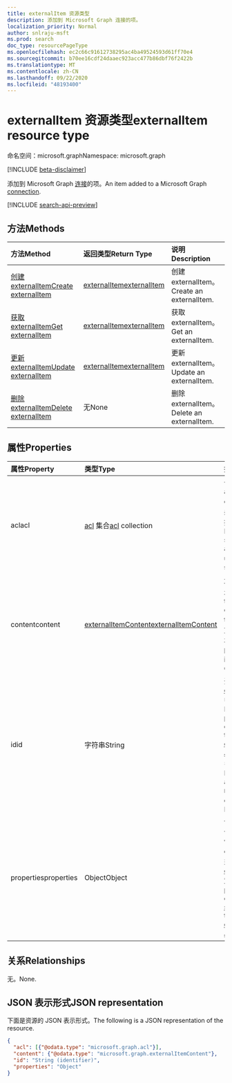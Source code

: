 ```yaml
---
title: externalItem 资源类型
description: 添加到 Microsoft Graph 连接的项。
localization_priority: Normal
author: snlraju-msft
ms.prod: search
doc_type: resourcePageType
ms.openlocfilehash: ec2c66c91612738295ac4ba49524593d61ff70e4
ms.sourcegitcommit: b70ee16cdf24daaec923acc477b86dbf76f2422b
ms.translationtype: MT
ms.contentlocale: zh-CN
ms.lasthandoff: 09/22/2020
ms.locfileid: "48193400"
---
```

# <a name="externalitem-resource-type"></a><span data-ttu-id="130cf-103">externalItem 资源类型</span><span class="sxs-lookup"><span data-stu-id="130cf-103">externalItem resource type</span></span>

<span data-ttu-id="130cf-104">命名空间：microsoft.graph</span><span class="sxs-lookup"><span data-stu-id="130cf-104">Namespace: microsoft.graph</span></span>

[!INCLUDE [beta-disclaimer](../../includes/beta-disclaimer.md)]

<span data-ttu-id="130cf-105">添加到 Microsoft Graph [连接](externalconnection.md)的项。</span><span class="sxs-lookup"><span data-stu-id="130cf-105">An item added to a Microsoft Graph [connection](externalconnection.md).</span></span> 

[!INCLUDE [search-api-preview](../../includes/search-api-preview-signup.md)]

## <a name="methods"></a><span data-ttu-id="130cf-106">方法</span><span class="sxs-lookup"><span data-stu-id="130cf-106">Methods</span></span>

| <span data-ttu-id="130cf-107">方法</span><span class="sxs-lookup"><span data-stu-id="130cf-107">Method</span></span>                                                        | <span data-ttu-id="130cf-108">返回类型</span><span class="sxs-lookup"><span data-stu-id="130cf-108">Return Type</span></span>                     | <span data-ttu-id="130cf-109">说明</span><span class="sxs-lookup"><span data-stu-id="130cf-109">Description</span></span> |
|:--------------------------------------------------------------|:--------------------------------|:--|
| [<span data-ttu-id="130cf-110">创建 externalItem</span><span class="sxs-lookup"><span data-stu-id="130cf-110">Create externalItem</span></span>](../api/externalconnection-put-items.md) | [<span data-ttu-id="130cf-111">externalItem</span><span class="sxs-lookup"><span data-stu-id="130cf-111">externalItem</span></span>](externalitem.md) | <span data-ttu-id="130cf-112">创建 externalItem。</span><span class="sxs-lookup"><span data-stu-id="130cf-112">Create an externalItem.</span></span> |
| [<span data-ttu-id="130cf-113">获取 externalItem</span><span class="sxs-lookup"><span data-stu-id="130cf-113">Get externalItem</span></span>](../api/externalitem-get.md)                | [<span data-ttu-id="130cf-114">externalItem</span><span class="sxs-lookup"><span data-stu-id="130cf-114">externalItem</span></span>](externalitem.md) | <span data-ttu-id="130cf-115">获取 externalItem。</span><span class="sxs-lookup"><span data-stu-id="130cf-115">Get an externalItem.</span></span>    |
| [<span data-ttu-id="130cf-116">更新 externalItem</span><span class="sxs-lookup"><span data-stu-id="130cf-116">Update externalItem</span></span>](../api/externalitem-update.md)          | [<span data-ttu-id="130cf-117">externalItem</span><span class="sxs-lookup"><span data-stu-id="130cf-117">externalItem</span></span>](externalitem.md) | <span data-ttu-id="130cf-118">更新 externalItem。</span><span class="sxs-lookup"><span data-stu-id="130cf-118">Update an externalItem.</span></span> |
| [<span data-ttu-id="130cf-119">删除 externalItem</span><span class="sxs-lookup"><span data-stu-id="130cf-119">Delete externalItem</span></span>](../api/externalitem-delete.md)          | <span data-ttu-id="130cf-120">无</span><span class="sxs-lookup"><span data-stu-id="130cf-120">None</span></span>                            | <span data-ttu-id="130cf-121">删除 externalItem。</span><span class="sxs-lookup"><span data-stu-id="130cf-121">Delete an externalItem.</span></span> |

## <a name="properties"></a><span data-ttu-id="130cf-122">属性</span><span class="sxs-lookup"><span data-stu-id="130cf-122">Properties</span></span>

| <span data-ttu-id="130cf-123">属性</span><span class="sxs-lookup"><span data-stu-id="130cf-123">Property</span></span>   | <span data-ttu-id="130cf-124">类型</span><span class="sxs-lookup"><span data-stu-id="130cf-124">Type</span></span>                     | <span data-ttu-id="130cf-125">描述</span><span class="sxs-lookup"><span data-stu-id="130cf-125">Description</span></span>                          |
|:-----------|:-------------------------|:-------------------------------------|
| <span data-ttu-id="130cf-126">acl</span><span class="sxs-lookup"><span data-stu-id="130cf-126">acl</span></span>        | <span data-ttu-id="130cf-127">[acl](acl.md) 集合</span><span class="sxs-lookup"><span data-stu-id="130cf-127">[acl](acl.md) collection</span></span> | <span data-ttu-id="130cf-128">一组访问控制项。</span><span class="sxs-lookup"><span data-stu-id="130cf-128">An array of access control entries.</span></span> <span data-ttu-id="130cf-129">每个条目指定向用户或组授予的访问权限。</span><span class="sxs-lookup"><span data-stu-id="130cf-129">Each entry specifies the access granted to a user or group.</span></span> <span data-ttu-id="130cf-130">必需。</span><span class="sxs-lookup"><span data-stu-id="130cf-130">Required.</span></span> |
| <span data-ttu-id="130cf-131">content</span><span class="sxs-lookup"><span data-stu-id="130cf-131">content</span></span>    | [<span data-ttu-id="130cf-132">externalItemContent</span><span class="sxs-lookup"><span data-stu-id="130cf-132">externalItemContent</span></span>](externalitemcontent.md) | <span data-ttu-id="130cf-133">项目内容的纯文本表示形式。</span><span class="sxs-lookup"><span data-stu-id="130cf-133">A plain-text  representation of the contents of the item.</span></span> <span data-ttu-id="130cf-134">此属性中的文本为全文检索的文本。</span><span class="sxs-lookup"><span data-stu-id="130cf-134">The text in this property is full-text indexed.</span></span> <span data-ttu-id="130cf-135">可选。</span><span class="sxs-lookup"><span data-stu-id="130cf-135">Optional.</span></span> |
| <span data-ttu-id="130cf-136">id</span><span class="sxs-lookup"><span data-stu-id="130cf-136">id</span></span>         | <span data-ttu-id="130cf-137">字符串</span><span class="sxs-lookup"><span data-stu-id="130cf-137">String</span></span>                   | <span data-ttu-id="130cf-138">开发人员提供的包含 [externalConnection](externalconnection.md)中的项的唯一 ID。</span><span class="sxs-lookup"><span data-stu-id="130cf-138">Developer-provided unique ID of the item within the containing [externalConnection](externalconnection.md).</span></span> <span data-ttu-id="130cf-139">必须为字母数字，最多为128个字符。</span><span class="sxs-lookup"><span data-stu-id="130cf-139">Must be alphanumeric and a maximum of 128 characters.</span></span> <span data-ttu-id="130cf-140">必需。</span><span class="sxs-lookup"><span data-stu-id="130cf-140">Required.</span></span> |
| <span data-ttu-id="130cf-141">properties</span><span class="sxs-lookup"><span data-stu-id="130cf-141">properties</span></span> | <span data-ttu-id="130cf-142">Object</span><span class="sxs-lookup"><span data-stu-id="130cf-142">Object</span></span>                   | <span data-ttu-id="130cf-143">包含项属性的属性包。</span><span class="sxs-lookup"><span data-stu-id="130cf-143">A property bag with the properties of the item.</span></span> <span data-ttu-id="130cf-144">属性必须符合为[externalConnection](externalconnection.md)定义的[架构](schema.md)。</span><span class="sxs-lookup"><span data-stu-id="130cf-144">The properties MUST conform to the [schema](schema.md) defined for the [externalConnection](externalconnection.md).</span></span> <span data-ttu-id="130cf-145">必填。</span><span class="sxs-lookup"><span data-stu-id="130cf-145">Required.</span></span> |

## <a name="relationships"></a><span data-ttu-id="130cf-146">关系</span><span class="sxs-lookup"><span data-stu-id="130cf-146">Relationships</span></span>

<span data-ttu-id="130cf-147">无。</span><span class="sxs-lookup"><span data-stu-id="130cf-147">None.</span></span>

## <a name="json-representation"></a><span data-ttu-id="130cf-148">JSON 表示形式</span><span class="sxs-lookup"><span data-stu-id="130cf-148">JSON representation</span></span>

<span data-ttu-id="130cf-149">下面是资源的 JSON 表示形式。</span><span class="sxs-lookup"><span data-stu-id="130cf-149">The following is a JSON representation of the resource.</span></span>

<!-- {
  "blockType": "resource",
  "optionalProperties": [

  ],
  "@odata.type": "microsoft.graph.externalItem",
  "baseType": "",
  "keyProperty": "id"
}-->

```json
{
  "acl": [{"@odata.type": "microsoft.graph.acl"}],
  "content": {"@odata.type": "microsoft.graph.externalItemContent"},
  "id": "String (identifier)",
  "properties": "Object"
}
```

<!-- uuid: 16cd6b66-4b1a-43a1-adaf-3a886856ed98
2019-02-04 14:57:30 UTC -->
<!-- {
  "type": "#page.annotation",
  "description": "externalItem resource",
  "keywords": "",
  "section": "documentation",
  "tocPath": "",
  "suppressions": [
    "Error: microsoft.graph.externalItem/properties:\r\n      Referenced type microsoft.graph.object is not defined in the doc set! Potential suggestion: microsoft.graph.directoryObject"
  ]
}-->
